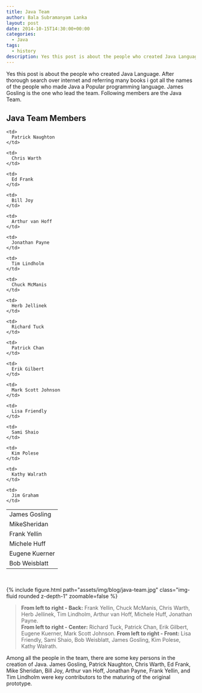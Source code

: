 ```yaml
---
title: Java Team
author: Bala Subramanyam Lanka
layout: post
date: 2014-10-15T14:30:00+00:00
categories:
  - Java
tags:
  - history
description: Yes this post is about the people who created Java Language. After thorough search over internet and referring many books i got all the names of the people who made Java a Popular programming language.
---
```

Yes this post is about the people who created Java Language. After thorough search over internet and referring many books i got all the names of the people who made Java a Popular programming language.  James Gosling is the one who lead the team. Following members are the Java Team.

## Java Team Members

<table>
  <tr>
    <td>
      James Gosling
    </td>
    
    <td>
      Patrick Naughton
    </td>
    
    <td>
      Chris Warth
    </td>
    
    <td>
      Ed Frank
    </td>
  </tr>
  
  <tr>
    <td>
      MikeSheridan
    </td>
    
    <td>
      Bill Joy
    </td>
    
    <td>
      Arthur van Hoff
    </td>
    
    <td>
      Jonathan Payne
    </td>
  </tr>
  
  <tr>
    <td>
      Frank Yellin
    </td>
    
    <td>
      Tim Lindholm
    </td>
    
    <td>
      Chuck McManis
    </td>
    
    <td>
      Herb Jellinek
    </td>
  </tr>
  
  <tr>
    <td>
      Michele Huff
    </td>
    
    <td>
      Richard Tuck
    </td>
    
    <td>
      Patrick Chan
    </td>
    
    <td>
      Erik Gilbert
    </td>
  </tr>
  
  <tr>
    <td>
      Eugene Kuerner
    </td>
    
    <td>
      Mark Scott Johnson
    </td>
    
    <td>
      Lisa Friendly
    </td>
    
    <td>
      Sami Shaio
    </td>
  </tr>
  
  <tr>
    <td>
      Bob Weisblatt
    </td>
    
    <td>
      Kim Polese
    </td>
    
    <td>
      Kathy Walrath
    </td>
    
    <td>
      Jim Graham
    </td>
  </tr>
</table>

<br>

{% include figure.html path="assets/img/blog/java-team.jpg" class="img-fluid rounded z-depth-1" zoomable=false %}

> **From left to right - Back:** Frank Yellin, Chuck McManis, Chris Warth, Herb Jellinek, Tim Lindholm, Arthur van Hoff, Michele Huff, Jonathan Payne.  
> **From left to right - Center:** Richard Tuck, Patrick Chan, Erik Gilbert, Eugene Kuerner, Mark Scott Johnson.
> **From left to right - Front:** Lisa Friendly, Sami Shaio, Bob Weisblatt, James Gosling, Kim Polese, Kathy Walrath.


Among all the people in the team, there are some key persons in the creation of Java. James Gosling, Patrick Naughton, Chris Warth, Ed Frank, Mike Sheridan, Bill Joy, Arthur van Hoff, Jonathan Payne, Frank Yellin, and Tim Lindholm were key contributors to the maturing of the original prototype.

 [1]: http://www.balasubramanyamlanka.com/wp-content/uploads/2014/10/java-team.jpg